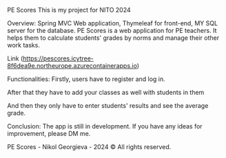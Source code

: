 PE Scores
This is my project for NITO 2024

Overview:
Spring MVC Web application, Thymeleaf for front-end, MY SQL server for the database.
PE Scores is a web application for PE teachers. It helps them to calculate students' grades by norms and manage their other work tasks.

Link (https://pescores.icytree-8f6dea9e.northeurope.azurecontainerapps.io)

Functionalities:
Firstly, users have to register and log in.

After that they have to add your classes as well with students in them

And then they only have to enter students' results and see the average grade.

Conclusion:
The app is still in development. If you have any ideas for improvement, please DM me.

PE Scores - Nikol Georgieva - 2024 © All rights reserved.
